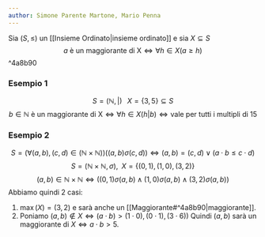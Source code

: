```yaml
---
author: Simone Parente Martone, Mario Penna
---
```


Sia $(S, \leq)$ un [[Insieme Ordinato|insieme ordinato]] e sia $X \subseteq S$
$$a \text{ è un maggiorante di X} \iff \forall h \in X(a \geq h)$$ ^4a8b90
### Esempio 1
$$S= (\mathbb{N}, |)\; \; \; X = \{3,5\} \subseteq S$$
$$b \in \mathbb{N} \text{ è un maggiorante di X} \iff \forall h \in X (h|b) \iff \text{vale per tutti i multipli di 15}$$
### Esempio 2
$$S = (\forall (a,b), (c,d) \in (\mathbb{N} \times \mathbb{N})) ((a,b) \sigma (c,d)) \iff (a,b) = (c,d) \lor (a \cdot b \leq c \cdot d)$$
$$S = (\mathbb{N} \times \mathbb{N}, \sigma), \; \; X= \{(0,1),(1,0),(3,2)\}$$
$$(a,b) \in \mathbb{N} \times \mathbb{N} \iff ((0,1)\sigma (a,b) \land (1,0) \sigma (a,b) \land (3,2) \sigma (a,b))$$
Abbiamo quindi 2 casi:
1. $\max(X) = (3,2)$ e sarà anche un [[Maggiorante#^4a8b90|maggiorante]].
2. Poniamo $(a,b) \notin X \iff (a\cdot b) > (1\cdot 0), (0 \cdot 1), (3 \cdot 6))$
   Quindi $(a,b)$ sarà un maggiorante di $X \iff a \cdot b >5$.